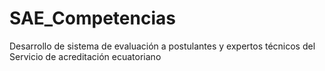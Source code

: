 # SAE_Competencias
Desarrollo de sistema de evaluación a postulantes y expertos técnicos del Servicio de acreditación ecuatoriano 

